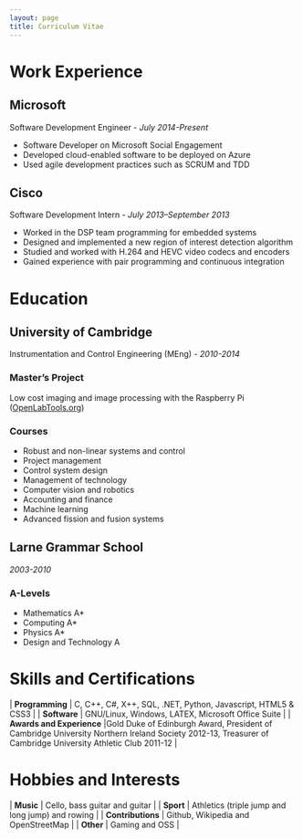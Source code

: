```yaml
---
layout: page
title: Curriculum Vitae
---
```


Work Experience
===============

Microsoft
---------

Software Development Engineer - *July 2014-Present*

* Software Developer on Microsoft Social Engagement
* Developed cloud-enabled software to be deployed on Azure
* Used agile development practices such as SCRUM and TDD

Cisco
-----

Software Development Intern - *July 2013–September 2013*

* Worked in the DSP team programming for embedded systems
* Designed and implemented a new region of interest detection algorithm
* Studied and worked with H.264 and HEVC video codecs and encoders
* Gained experience with pair programming and continuous integration

Education
=========

University of Cambridge
-----------------------

Instrumentation and Control Engineering (MEng) - *2010-2014*

### Master’s Project

Low cost imaging and image processing with the Raspberry Pi ([OpenLabTools.org](http://openlabtools.org/))

### Courses

* Robust and non-linear systems and control
* Project management
* Control system design
* Management of technology
* Computer vision and robotics
* Accounting and finance
* Machine learning
* Advanced fission and fusion systems

Larne Grammar School
--------------------

*2003-2010*

### A-Levels

* Mathematics A*
* Computing A*
* Physics A*
* Design and Technology A

Skills and Certifications
=========================

| **Programming**           | C, C++, C#, X++, SQL, .NET, Python, Javascript, HTML5 & CSS3  |
| **Software**              | GNU/Linux, Windows, LATEX, Microsoft Office Suite |
| **Awards and Experience** |Gold Duke of Edinburgh Award, President of Cambridge University Northern Ireland Society 2012-13, Treasurer of Cambridge University Athletic Club 2011-12 |

Hobbies and Interests
=====================

| **Music**         | Cello, bass guitar and guitar |
| **Sport**         | Athletics (triple jump and long jump) and rowing |
| **Contributions** | Github, Wikipedia and OpenStreetMap |
| **Other**         | Gaming and OSS |